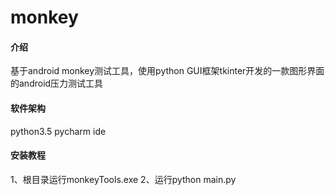 # monkey

#### 介绍
基于android monkey测试工具，使用python  GUI框架tkinter开发的一款图形界面的android压力测试工具

#### 软件架构
python3.5
pycharm ide



#### 安装教程

1、根目录运行monkeyTools.exe
2、运行python main.py

